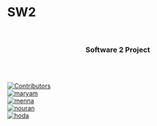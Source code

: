 # SW2
<div id="top"></div>

<!-- PROJECT LOGO -->
<br />
<div align="center">

<h3 align="center">Software 2 Project</h3>
    <br />
    <br />
  </p>
</div>

[![Contributors][contributors-shield]][contributors-url]
<br/>
[![maryam][maryam]][maryam-url]
<br/>
[![menna][menna]][menna-url]
<br/>
[![nouran][nouran]][nouran-url]
<br/>
[![hoda][hoda]][hoda-url]
<br/>

<!-- MARKDOWN LINKS & IMAGES -->
[maryam]: https://img.shields.io/badge/Contributor-Maryam%20Khaled-blue
[maryam-url]: https://github.com/maryamkhaled25
[menna]: https://img.shields.io/badge/Contributor-Menna%20Mohamed-blue
[menna-url]: https://github.com/Mennatuallah
[nouran]: https://img.shields.io/badge/Contributor-Nouran%20Tarek-blue
[nouran-url]: https://github.com/NooranTarek
[hoda]: https://img.shields.io/badge/Contributor-Hoda%20Attia-blue
[hoda-url]: https://github.com/maryamkhaled25/Software2



[contributors-shield]: https://img.shields.io/github/contributors/Mennatuallah/SW2.svg?style=for-the-badge
[contributors-url]: https://github.com/Mennatuallah/SW2/graphs/contributors
 
 
 
 
